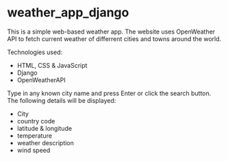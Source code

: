 # weather_app_django

This is a simple web-based weather app. The website uses OpenWeather API to fetch current weather of differrent cities and towns around the world.

Technologies used:
  - HTML, CSS & JavaScript
  - Django
  - OpenWeatherAPI
 
 Type in any known city name and press Enter or click the search button. The following details will be displayed:
  - City
  - country code
  - latitude & longitude
  - temperature
  - weather description 
  - wind speed

